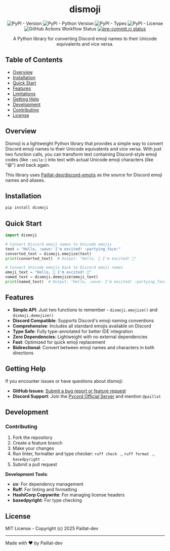 <div align="center">
<h1>dismoji</h1>

<!-- badges -->

![PyPI - Version](https://img.shields.io/pypi/v/dismoji)
![PyPI - Python Version](https://img.shields.io/pypi/pyversions/dismoji)
![PyPI - Types](https://img.shields.io/pypi/types/dismoji)
![PyPI - License](https://img.shields.io/pypi/l/dismoji)
![GitHub Actions Workflow Status](https://img.shields.io/github/actions/workflow/status/Paillat-dev/dismoji/CI.yaml)
[![pre-commit.ci status](https://results.pre-commit.ci/badge/github/Paillat-dev/dismoji/main.svg)](https://results.pre-commit.ci/latest/github/Paillat-dev/dismoji/main)

<!-- end badges -->

A Python library for converting Discord emoji names to their Unicode equivalents and
vice versa.

</div>

## Table of Contents

- [Overview](#overview)
- [Installation](#installation)
- [Quick Start](#quick-start)
- [Features](#features)
- [Limitations](#limitations)
- [Getting Help](#getting-help)
- [Development](#development)
- [Contributing](#contributing)
- [License](#license)

## Overview

Dismoji is a lightweight Python library that provides a simple way to convert Discord
emoji names to their Unicode equivalents and vice versa. With just two function calls,
you can transform text containing Discord-style emoji codes (like `:smile:`) into text
with actual Unicode emoji characters (like "😄") and back again.

This library uses
[Paillat-dev/discord-emojis](https://github.com/Paillat-dev/discord-emojis) as the
source for Discord emoji names and aliases.

## Installation

```bash
pip install dismoji
```

## Quick Start

<!-- quick-start -->

```python
import dismoji

# Convert Discord emoji names to Unicode emojis
text = "Hello, :wave: I'm excited! :partying_face:"
converted_text = dismoji.emojize(text)
print(converted_text)  # Output: "Hello, 👋 I'm excited! 🥳"

# Convert Unicode emojis back to Discord emoji names
emoji_text = "Hello, 👋 I'm excited! 🥳"
named_text = dismoji.demojize(emoji_text)
print(named_text)  # Output: "Hello, :wave: I'm excited! :partying_face:"
```

## Features

- **Simple API**: Just two functions to remember - `dismoji.emojize()` and
  `dismoji.demojize()`
- **Discord Compatible**: Supports Discord's emoji naming conventions
- **Comprehensive**: Includes all standard emojis available on Discord
- **Type Safe**: Fully type-annotated for better IDE integration
- **Zero Dependencies**: Lightweight with no external dependencies
- **Fast**: Optimized for quick emoji replacement
- **Bidirectional**: Convert between emoji names and characters in both directions

## Getting Help

If you encounter issues or have questions about dismoji:

- **GitHub Issues**:
  [Submit a bug report or feature request](https://github.com/Paillat-dev/dismoji/issues)
- **Discord Support**: Join the [Pycord Official Server](https://discord.gg/pycord) and
  mention `@paillat`

## Development

### Contributing

1. Fork the repository
2. Create a feature branch
3. Make your changes
4. Run linter, formatter and type checker: `ruff check .`, `ruff format .`,
   `basedpyright .`
5. Submit a pull request

**Development Tools**:

- **uv**: For dependency management
- **Ruff**: For linting and formatting
- **HashiCorp Copywrite**: For managing license headers
- **basedpyright**: For type checking

## License

MIT License - Copyright (c) 2025 Paillat-dev

---

Made with ❤ by Paillat-dev
